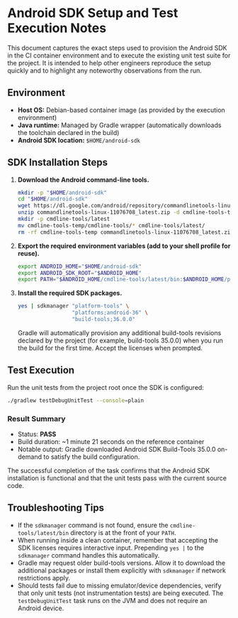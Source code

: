 # Android SDK Setup and Test Execution Notes

This document captures the exact steps used to provision the Android SDK in the CI container environment and to execute the existing unit test suite for the project. It is intended to help other engineers reproduce the setup quickly and to highlight any noteworthy observations from the run.

## Environment

- **Host OS:** Debian-based container image (as provided by the execution environment)
- **Java runtime:** Managed by Gradle wrapper (automatically downloads the toolchain declared in the build)
- **Android SDK location:** `$HOME/android-sdk`

## SDK Installation Steps

1. **Download the Android command-line tools.**
   ```bash
   mkdir -p "$HOME/android-sdk"
   cd "$HOME/android-sdk"
   wget https://dl.google.com/android/repository/commandlinetools-linux-11076708_latest.zip
   unzip commandlinetools-linux-11076708_latest.zip -d cmdline-tools-temp
   mkdir -p cmdline-tools/latest
   mv cmdline-tools-temp/cmdline-tools/* cmdline-tools/latest/
   rm -rf cmdline-tools-temp commandlinetools-linux-11076708_latest.zip
   ```

2. **Export the required environment variables (add to your shell profile for reuse).**
   ```bash
   export ANDROID_HOME="$HOME/android-sdk"
   export ANDROID_SDK_ROOT="$ANDROID_HOME"
   export PATH="$ANDROID_HOME/cmdline-tools/latest/bin:$ANDROID_HOME/platform-tools:$PATH"
   ```

3. **Install the required SDK packages.**
   ```bash
   yes | sdkmanager "platform-tools" \
                    "platforms;android-36" \
                    "build-tools;36.0.0"
   ```
   Gradle will automatically provision any additional build-tools revisions declared by the project (for example, build-tools 35.0.0) when you run the build for the first time. Accept the licenses when prompted.

## Test Execution

Run the unit tests from the project root once the SDK is configured:

```bash
./gradlew testDebugUnitTest --console=plain
```

### Result Summary

- Status: **PASS**
- Build duration: ~1 minute 21 seconds on the reference container
- Notable output: Gradle downloaded Android SDK Build-Tools 35.0.0 on-demand to satisfy the build configuration.

The successful completion of the task confirms that the Android SDK installation is functional and that the unit tests pass with the current source code.

## Troubleshooting Tips

- If the `sdkmanager` command is not found, ensure the `cmdline-tools/latest/bin` directory is at the front of your `PATH`.
- When running inside a clean container, remember that accepting the SDK licenses requires interactive input. Prepending `yes |` to the `sdkmanager` command handles this automatically.
- Gradle may request older build-tools versions. Allow it to download the additional packages or install them explicitly with `sdkmanager` if network restrictions apply.
- Should tests fail due to missing emulator/device dependencies, verify that only unit tests (not instrumentation tests) are being executed. The `testDebugUnitTest` task runs on the JVM and does not require an Android device.

